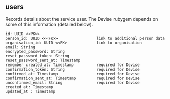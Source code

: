 ## users

Records details about the service user.  The Devise
rubygem depends on some of this information (detailed below).

```
id: UUID <<PK>>
person_id: UUID <<<FK>>                 link to additional person data
organisation_id: UUID <<FK>             link to organisation    
email: String
encrypted_password: String
reset_password_token: String
reset_password_sent_at: Timestamp
remember_created_at: Timestamp          required for Devise    
confirmation_token: String              required for Devise    
confirmed_at: Timestamp                 required for Devise    
confirmation_sent_at: Timestamp         required for Devise    
unconfirmed_email: String               required for Devise
created_at: Timestamp
updated_at : Timestamp
```